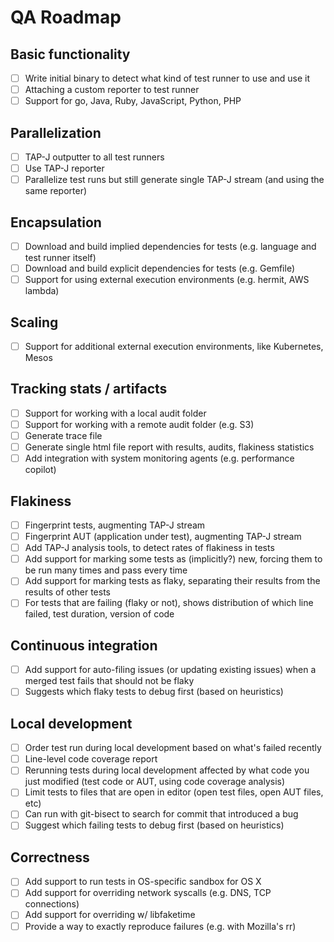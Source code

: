 # QA Roadmap

## Basic functionality
- [ ] Write initial binary to detect what kind of test runner to use and use it
- [ ] Attaching a custom reporter to test runner
- [ ] Support for go, Java, Ruby, JavaScript, Python, PHP

## Parallelization
- [ ] TAP-J outputter to all test runners
- [ ] Use TAP-J reporter
- [ ] Parallelize test runs but still generate single TAP-J stream (and using the same reporter)

## Encapsulation
- [ ] Download and build implied dependencies for tests (e.g. language and test runner itself)
- [ ] Download and build explicit dependencies for tests (e.g. Gemfile)
- [ ] Support for using external execution environments (e.g. hermit, AWS lambda)

## Scaling
- [ ] Support for additional external execution environments, like Kubernetes, Mesos

## Tracking stats / artifacts
- [ ] Support for working with a local audit folder
- [ ] Support for working with a remote audit folder (e.g. S3)
- [ ] Generate trace file
- [ ] Generate single html file report with results, audits, flakiness statistics
- [ ] Add integration with system monitoring agents (e.g. performance copilot)

## Flakiness
- [ ] Fingerprint tests, augmenting TAP-J stream
- [ ] Fingerprint AUT (application under test), augmenting TAP-J stream
- [ ] Add TAP-J analysis tools, to detect rates of flakiness in tests
- [ ] Add support for marking some tests as (implicitly?) new, forcing them to be run many times and pass every time
- [ ] Add support for marking tests as flaky, separating their results from the results of other tests
- [ ] For tests that are failing (flaky or not), shows distribution of which line failed, test duration, version of code

## Continuous integration
- [ ] Add support for auto-filing issues (or updating existing issues) when a merged test fails that should not be flaky
- [ ] Suggests which flaky tests to debug first (based on heuristics)

## Local development
- [ ] Order test run during local development based on what's failed recently
- [ ] Line-level code coverage report
- [ ] Rerunning tests during local development affected by what code you just modified (test code or AUT, using code coverage analysis)
- [ ] Limit tests to files that are open in editor (open test files, open AUT files, etc)
- [ ] Can run with git-bisect to search for commit that introduced a bug
- [ ] Suggest which failing tests to debug first (based on heuristics)

## Correctness
- [ ] Add support to run tests in OS-specific sandbox for OS X
- [ ] Add support for overriding network syscalls (e.g. DNS, TCP connections)
- [ ] Add support for overriding w/ libfaketime
- [ ] Provide a way to exactly reproduce failures (e.g. with Mozilla's rr)
